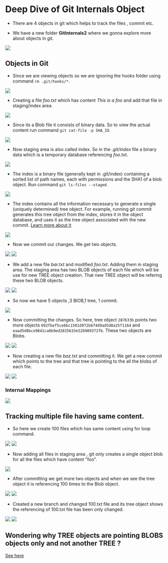 # Deep Dive of Git Internals Object

- There are 4 objects in git which helps to track the files , commit etc.

- We have a new folder **GitInternals2** where we gonna explore more about objects in git.

![](https://github.com/codophilic/LearnGitInternals/blob/main/Notes2/2.PNG)

## Objects in Git

- Since we are viewing objects so we are ignoring the hooks folder using command `rm .git/hooks/*`.

![](https://github.com/codophilic/LearnGitInternals/blob/main/Notes2/3.PNG)

- Creating a file *foo.txt* which has content *This is a foo* and add that file in staging/index area.

![](https://github.com/codophilic/LearnGitInternals/blob/main/Notes2/4.PNG)

- Since its a Blob file it consists of binary data. So to view the actual content run command `git cat-file -p SHA_ID`.

![](https://github.com/codophilic/LearnGitInternals/blob/main/Notes2/5.PNG)

- Now staging area is also called index. So in the *.git/index* file a binary data which is a temporary database referencing *foo.txt*.

![](https://github.com/codophilic/LearnGitInternals/blob/main/Notes2/6.PNG)

- The index is a binary file (generally kept in .git/index) containing a sorted list of path names, each with permissions and the SHA1 of a blob object. Run command `git ls-files --staged`.

![](https://github.com/codophilic/LearnGitInternals/blob/main/Notes2/7.PNG)

- The index contains all the information necessary to generate a single (uniquely determined) tree object.
For example, running git commit generates this tree object from the index, stores it in the object database, and uses it as the tree object associated with the new commit. [Learn more about it](https://stackoverflow.com/questions/4084921/what-does-the-git-index-contain-exactly)

![](https://github.com/codophilic/LearnGitInternals/blob/main/Notes2/8.png)

- Now we commit our changes. We get two objects.

![](https://github.com/codophilic/LearnGitInternals/blob/main/Notes2/9.PNG)
![](https://github.com/codophilic/LearnGitInternals/blob/main/Notes2/10.PNG)

- We add a new file *bar.txt* and modified *foo.txt*. Adding them in staging area. The staging area has two BLOB objects of each file which will be use for new TREE object creation. That new TREE object will be refering these two BLOB objects. 

![](https://github.com/codophilic/LearnGitInternals/blob/main/Notes2/11.PNG)
![](https://github.com/codophilic/LearnGitInternals/blob/main/Notes2/12.PNG)

- So now we have 5 objects ,3 BlOB,1 tree, 1 commit.

![](https://github.com/codophilic/LearnGitInternals/blob/main/Notes2/13.PNG)

- Now committing the changes. So here, tree object `287633b` points two more objects `692fbef5ce6bc1501d972b674d9ad5d0a25f116d` and `eaad5d8bce9841ca0b9ed2825633e52b989372fb`. These two objects are Blobs.

![](https://github.com/codophilic/LearnGitInternals/blob/main/Notes2/14.PNG)
![](https://github.com/codophilic/LearnGitInternals/blob/main/Notes2/15.PNG)

- Now creating a new file *baz.txt* and committing it. We get a new commit which points to the tree and that tree is pointing to the all the blobs of each file.

![](https://github.com/codophilic/LearnGitInternals/blob/main/Notes2/16.PNG)
![](https://github.com/codophilic/LearnGitInternals/blob/main/Notes2/17.PNG)



### Internal Mappings

![](https://github.com/codophilic/LearnGitInternals/blob/main/Notes2/Internals.jpeg)


## Tracking multiple file having same content.

- So here we create 100 files which has same content using for loop command.

![](https://github.com/codophilic/LearnGitInternals/blob/main/Notes2/18.PNG)
![](https://github.com/codophilic/LearnGitInternals/blob/main/Notes2/19.PNG)

- Now adding all files in staging area , git only creates a single object blob for all the files which have content "foo". 

![](https://github.com/codophilic/LearnGitInternals/blob/main/Notes2/20.PNG)

- After committing we get more two objects and when we see the tree object it is referencing 100 times to the Blob object.

![](https://github.com/codophilic/LearnGitInternals/blob/main/Notes2/21.PNG)
![](https://github.com/codophilic/LearnGitInternals/blob/main/Notes2/22.PNG)

- Created a new branch and changed 100.txt file and its tree object shows the referencing of 100.txt file has been only changed. 

![](https://github.com/codophilic/LearnGitInternals/blob/main/Notes2/23.PNG)
![](https://github.com/codophilic/LearnGitInternals/blob/main/Notes2/24.PNG)

## Wondering why TREE objects are pointing BLOBS objects only and not another TREE ?

[See here](https://stackoverflow.com/questions/60247622/does-tree-object-type-in-git-internals-point-to-the-blob-only-or-to-trees-as-wel)
